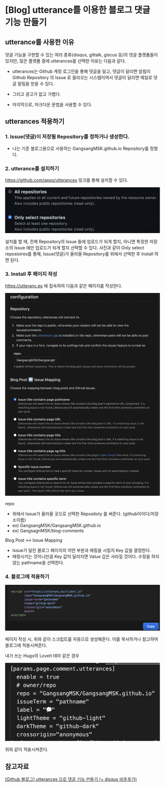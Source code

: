 # [Blog] utterance를 이용한 블로그 댓글 기능 만들기


## utterance를 사용한 이유

댓글 기능을 구현할 수 있는 여러 종류(disqus, gittalk, giscus 등)의 댓글 플랫폼들이 있지만, 많은 플랫폼 중에 utterances를 선택한 이유는 다음과 같다.

* utterances는 Github 계정 로그인을 통해 댓글을 달고, 댓글이 달리면 알림이 Github Repository 의 Issue 로 올라오는 시스템이여서 댓글이 달리면 메일로 댓글 알림을 받을 수 있다.

* 그리고 광고가 없고 가볍다.

* 마지막으로, 마크다운 문법을 사용할 수 있다.

## utterances 적용하기

### 1. Issue(댓글)이 저장될 Repository를 정하거나 생성한다.

* 나는 기존 블로그용으로 사용하는 GangsangMSK.github.io Repository를 정했다.

### 2. utterance를 설치하기

https://github.com/apps/utterances 링크를 통해 설치할 수 있다.   

![1](/images/Blog/MakeBlogCommentsWithUtterance/1.png)   

설치를 할 때, 전체 Repository의 Issue 들에 업로드가 되게 할지, 아니면 특정한 저장소의 Issue 에만 업로드가 되게 할지 선택할 수 있다. 사진과 같이 Only select reposioires를 통해, Issue(댓글)가 올라올 Repository를 위에서 선택한 후 Install 하면 된다.

### 3. Install 후 페이지 작성

https://utteranc.es 에 접속하여 다음과 같은 페이지를 작성한다.

![2](/images/Blog/MakeBlogCommentsWithUtterance/2.png)


repo
* 위에서 Issue가 올라올 곳으로 선택한 Repositoty 를 써준다. (github아이디/저장소이름)
* ex) GangsangMSK/GangsangMSK.github.io
* ex) GangsagnMSK/blog-comments

Blog Post <-> Issue Mapping
* Issue가 달린 블로그 페이지의 어떤 부분과 매핑을 시킬지 Key 값을 결정한다.
* 매핑시키는 것이니만큼 Key 값이 달라지면 Value 갑은 사라질 것이다. 수정을 하지 않는 pathname을 선택한다.

### 4. 블로그에 적용하기

![3](/images/Blog/MakeBlogCommentsWithUtterance/3.png)

페이지 작성 시, 위와 같이 스크립트를 자동으로 생성해준다. 이를 복사하거나 참고하여 블로그에 적용시켜준다.

내가 쓰는 Hugo의 LoveIt 테마 같은 경우

![4](/images/Blog/MakeBlogCommentsWithUtterance/4.png)

위와 같이 적용시켜준다.

## 참고자료

[[Github 블로그] utterances 으로 댓글 기능 만들기 (+ disqus 비추후기)](https://ansohxxn.github.io/blog/utterances/)
